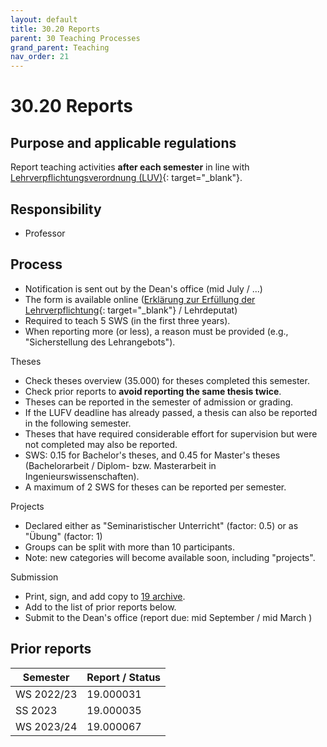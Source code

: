 ```yaml
---
layout: default
title: 30.20 Reports
parent: 30 Teaching Processes
grand_parent: Teaching
nav_order: 21
---
```


# 30.20 Reports

## Purpose and applicable regulations

Report teaching activities **after each semester** in line with [Lehrverpflichtungsverordnung (LUV)](http://gesetze-bayern.de/Content/Document/BayLUFV){: target="_blank"}.

## Responsibility

- Professor

## Process

- Notification is sent out by the Dean's office (mid July / ...)
- The form is available online ([Erklärung zur Erfüllung der Lehrverpflichtung](https://www.uni-bamberg.de/abt-personal/formulare-infos-und-merkblaetter/){: target="_blank"} / Lehrdeputat)
- Required to teach 5 SWS (in the first three years).
- When reporting more (or less), a reason must be provided (e.g., "Sicherstellung des Lehrangebots").

Theses

- Check theses overview (35.000) for theses completed this semester.
- Check prior reports to **avoid reporting the same thesis twice**.
- Theses can be reported in the semester of admission or grading.
- If the LUFV deadline has already passed, a thesis can also be reported in the following semester.
- Theses that have required considerable effort for supervision but were not completed may also be reported.
- SWS: 0.15 for Bachelor's theses, and 0.45 for Master's theses (Bachelorarbeit / Diplom- bzw. Masterarbeit in Ingenieurswissenschaften).
- A maximum of 2 SWS for theses can be reported per semester.

Projects

- Declared either as "Seminaristischer Unterricht" (factor: 0.5) or as "Übung" (factor: 1)
- Groups can be split with more than 10 participants.
- Note: new categories will become available soon, including "projects".

Submission

- Print, sign, and add copy to [19 archive](../../10-lab/19_archive.html).
- Add to the list of prior reports below.
- Submit to the Dean's office (report due: mid September / mid March )

## Prior reports

| Semester    | Report / Status  |
|-------------|------------------|
| WS 2022/23  | 19.000031        |
| SS 2023     | 19.000035        |
| WS 2023/24  | 19.000067        |
